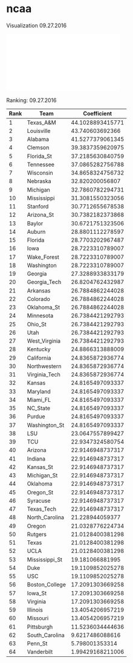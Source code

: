 # ncaa

Visualization 09.27.2016

![Teams Network Visual](visual_09.27.16.pdf)

Ranking: 09.27.2016

| Rank | Team            | Coefficient      | 
|------|-----------------|------------------| 
| 1    |  Texas_A&M      | 44.1028893415771 | 
| 2    |  Louisville     | 43.740603692366  | 
| 3    |  Alabama        | 41.5277379061345 | 
| 4    |  Clemson        | 39.3837359620975 | 
| 5    |  Florida_St     | 37.2185630840759 | 
| 6    |  Tennessee      | 37.0865282756788 | 
| 7    |  Wisconsin      | 34.8658324756732 | 
| 8    |  Nebraska       | 32.820200056807  | 
| 9    |  Michigan       | 32.7860782294731 | 
| 10   |  Mississippi    | 31.3081550323056 | 
| 11   |  Stanford       | 30.7712655678538 | 
| 12   |  Arizona_St     | 30.7382182373868 | 
| 13   |  Baylor         | 30.6721751323506 | 
| 14   |  Auburn         | 28.8801112278597 | 
| 15   |  Florida        | 28.7703202967487 | 
| 16   |  Iowa           | 28.7223310789007 | 
| 17   |  Wake_Forest    | 28.7223310789007 | 
| 18   |  Washington     | 28.7223310789007 | 
| 19   |  Georgia        | 27.3288933833179 | 
| 20   |  Georgia_Tech   | 26.8204762432987 | 
| 21   |  Arkansas       | 26.7884862244028 | 
| 22   |  Colorado       | 26.7884862244028 | 
| 23   |  Oklahoma_St    | 26.7884862244028 | 
| 24   |  Minnesota      | 26.7384421292793 | 
| 25   |  Ohio_St        | 26.7384421292793 | 
| 26   |  Utah           | 26.7384421292793 | 
| 27   |  West_Virginia  | 26.7384421292793 | 
| 28   |  Kentucky       | 24.8866313888009 | 
| 29   |  California     | 24.8365872936774 | 
| 30   |  Northwestern   | 24.8365872936774 | 
| 31   |  Virginia_Tech  | 24.8365872936774 | 
| 32   |  Kansas         | 24.8165497093337 | 
| 33   |  Maryland       | 24.8165497093337 | 
| 34   |  Miami_FL       | 24.8165497093337 | 
| 35   |  NC_State       | 24.8165497093337 | 
| 36   |  Purdue         | 24.8165497093337 | 
| 37   |  Washington_St  | 24.8165497093337 | 
| 38   |  LSU            | 23.0647557899427 | 
| 39   |  TCU            | 22.9347324580754 | 
| 40   |  Arizona        | 22.9146948737317 | 
| 41   |  Indiana        | 22.9146948737317 | 
| 42   |  Kansas_St      | 22.9146948737317 | 
| 43   |  Michigan_St    | 22.9146948737317 | 
| 44   |  Oklahoma       | 22.9146948737317 | 
| 45   |  Oregon_St      | 22.9146948737317 | 
| 46   |  Syracuse       | 22.9146948737317 | 
| 47   |  Texas_Tech     | 22.9146948737317 | 
| 48   |  North_Carolina | 21.228944059377  | 
| 49   |  Oregon         | 21.0328776224734 | 
| 50   |  Rutgers        | 21.0128400381298 | 
| 51   |  Texas          | 21.0128400381298 | 
| 52   |  UCLA           | 21.0128400381298 | 
| 53   |  Mississippi_St | 19.181066881995  | 
| 54   |  Duke           | 19.1109852025278 | 
| 55   |  USC            | 19.1109852025278 | 
| 56   |  Boston_College | 17.2091303669258 | 
| 57   |  Iowa_St        | 17.2091303669258 | 
| 58   |  Virginia       | 17.2091303669258 | 
| 59   |  Illinois       | 13.4054206957219 | 
| 60   |  Missouri       | 13.4054206957219 | 
| 61   |  Pittsburgh     | 11.5236034444636 | 
| 62   |  South_Carolina | 9.6217486088616  | 
| 63   |  Penn_St        | 5.798001353314   | 
| 64   |  Vanderbilt     | 1.99429168211006 | 

